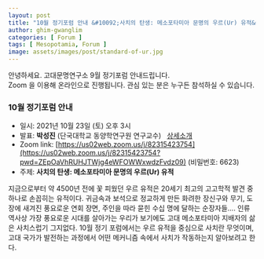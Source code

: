 ```yaml
---
layout: post
title: "10월 정기포럼 안내 &#10092;사치의 탄생: 메소포타미아 문명의 우르(Ur) 유적&#10093;"
author: ghim-gwanglim
categories: [ Forum ]
tags: [ Mesopotamia, Forum ]
image: assets/images/post/standard-of-ur.jpg
---
```


안녕하세요. 고대문명연구소 9월 정기포럼 안내드립니다.<br> 
Zoom 을 이용해 온라인으로 진행됩니다. 관심 있는 분은 누구든 참석하실 수 있습니다. 


### 10월 정기포럼 안내
- 일시: 2021년 10월 23일 (토) 오후 3시
- 발표: __박성진__ (단국대학교 동양학연구원 연구교수) &nbsp; [상세소개](/author-sjpark)
- Zoom link: [https://us02web.zoom.us/j/82315423754](https://us02web.zoom.us/j/82315423754?pwd=ZEpOaVhRUHJTWjg4eWFOWWxwdzFvdz09) (비밀번호: 6623)
- 주제: __사치의 탄생: 메소포타미아 문명의 우르(Ur) 유적__


지금으로부터 약 4500년 전에 꽃 피웠던 우르 유적은 20세기 최고의 고고학적 발견 중 하나로 손꼽히는 유적이다. 귀금속과 보석으로 정교하게 만든 화려한 장신구와 무기, 도장에 새겨진 풍요로운 연회 장면, 주인을 따라 묻힌 수십 명에 달하는 순장자들…. 인류 역사상 가장 풍요로운 시대를 살아가는 우리가 보기에도 고대 메소포타미아 지배자의 삶은 사치스럽기 그지없다. 10월 정기 포럼에서는 우르 유적을 중심으로 사치란 무엇이며, 고대 국가가 발전하는 과정에서 어떤 메커니즘 속에서 사치가 작동하는지 알아보려고 한다.
